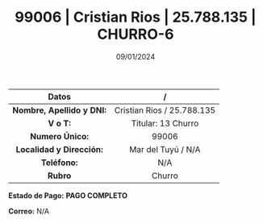 ﻿---
title: 99006 | Cristian Rios | 25.788.135 | CHURRO-6
date: 09/01/2024
draft: false
tags: ['mar del tuyu', 'titular', 'churro']
---

|          **Datos**          |  /  |
|:---------------------------:|:---:|
| **Nombre, Apellido y DNI:** | Cristian Rios / 25.788.135 |
|          **V o T:**         | Titular: 13 Churro |
|      **Numero Único:**      | 99006 |
|  **Localidad y Dirección:** | Mar del Tuyú / N/A |
|        **Teléfono:**        | N/A |
|          **Rubro**          | Churro |

**Estado de Pago:** **PAGO COMPLETO**

**Correo:** N/A
